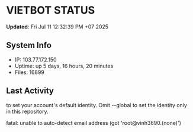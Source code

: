 # VIETBOT STATUS
**Updated**: Fri Jul 11 12:32:39 PM +07 2025

## System Info
- IP: 103.77.172.150
- Uptime: up 5 days, 16 hours, 20 minutes
- Files: 16899

## Last Activity

to set your account's default identity.
Omit --global to set the identity only in this repository.

fatal: unable to auto-detect email address (got 'root@vinh3690.(none)')
